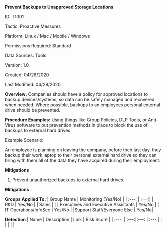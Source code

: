 **Prevent Backups to Unapproved Storage Locations**

ID: T1001

Tactic: Proactive Messures

Platform: Linux / Mac / Mobile / Windows

Permissions Required: Standard

Data Sources: Tools

Version: 1.0

Created: 04/28/2020

Last Modified: 04/28/2020


**Overview:**
Companies should have a policy for approved locations to backup devices/systems, so data can be safely managed and recovered when needed. Where possible, backups to an employees personal external drive should be prevented.

**Procedure Examples:**
Using things like Group Policies, DLP Tools, or Anti-Virus software to put prevention methods in place to block the use of backups to external hard drives.

Example Scenario:

An employee is planning on leaving the company, before their last day, they backup their work laptop to their personal external hard drive so they can bring with them all of the data they have acquired during their employment.  

**Mitigations**
1. Prevent unauthorized backups to external hard drives.



**Mitigations**

**Groups Applied To:**
| Group Name | Monitoring (Yes/No) |
| :---: | :---:|
| R&D	| Yes/No |
| Sales | |
| Executives and Executive Assistants |	Yes/No |
| IT Operations/InfoSec	| Yes/No |
|Support Staff/Everyone Else | Yes/No|

**Detection**
| Name | Description | Link | Risk Score |
| :---: | :---:|:---: | :---:|
|  | | | |  





